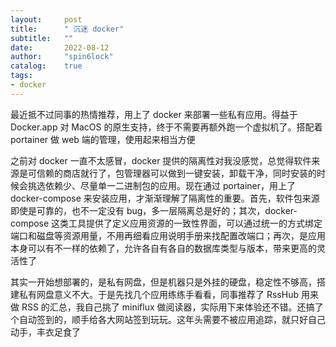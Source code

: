 ```yaml
---
layout:     post
title:      " 沉迷 docker"
subtitle:   ""
date:       2022-08-12
author:     "spin6lock"
catalog:    true
tags:
- docker
---
```


最近抵不过同事的热情推荐，用上了 docker 来部署一些私有应用。得益于 Docker.app 对 MacOS 的原生支持，终于不需要再额外跑一个虚拟机了。搭配着 portainer 做 web 端的管理，使用起来相当方便

之前对 docker 一直不太感冒，docker 提供的隔离性对我没感觉，总觉得软件来源是可信赖的商店就行了，包管理器可以做到一键安装，卸载干净，同时安装的时候会挑选依赖少、尽量单一二进制包的应用。现在通过 portainer，用上了 docker-compose 来安装应用，才渐渐理解了隔离性的重要。首先，软件包来源即使是可靠的，也不一定没有 bug，多一层隔离总是好的；其次，docker-compose 这类工具提供了定义应用资源的一致性界面，可以通过统一的方式绑定端口和磁盘等资源用量，不用再细看应用说明手册来找配置改端口；再次，是应用本身可以有不一样的依赖了，允许各自有各自的数据库类型与版本，带来更高的灵活性了

其实一开始想部署的，是私有网盘，但是机器只是外挂的硬盘，稳定性不够高，搭建私有网盘意义不大。于是先找几个应用练练手看看，同事推荐了 RssHub 用来做 RSS 的汇总，我自己挑了 miniflux 做阅读器，实际用下来体验还不错。还搞了个自动签到的，顺手给各大网站签到玩玩。这年头需要不被应用追踪，就只好自己动手，丰衣足食了
